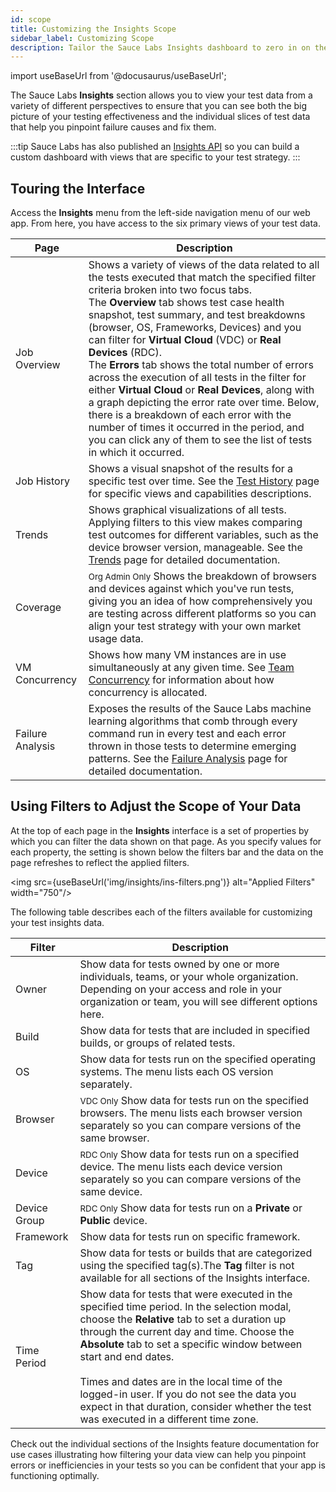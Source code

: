 ```yaml
---
id: scope
title: Customizing the Insights Scope
sidebar_label: Customizing Scope
description: Tailor the Sauce Labs Insights dashboard to zero in on the results that help you identify and solve your app imperfections.
---
```


import useBaseUrl from '@docusaurus/useBaseUrl';

The Sauce Labs **Insights** section allows you to view your test data from a variety of different perspectives to ensure that you can see both the big picture of your testing effectiveness and the individual slices of test data that help you pinpoint failure causes and fix them.

:::tip
Sauce Labs has also published an [Insights API](/dev/api/insights) so you can build a custom dashboard with views that are specific to your test strategy.
:::

## Touring the Interface

Access the **Insights** menu from the left-side navigation menu of our web app. From here, you have access to the six primary views of your test data.

| Page             | Description                                                                                                                                                                                                                                                                                                                                                                                                                                                                                                                                                                                                                                                                                                                                        |
| ---------------- |----------------------------------------------------------------------------------------------------------------------------------------------------------------------------------------------------------------------------------------------------------------------------------------------------------------------------------------------------------------------------------------------------------------------------------------------------------------------------------------------------------------------------------------------------------------------------------------------------------------------------------------------------------------------------------------------------------------------------------------------------|
| Job Overview     | Shows a variety of views of the data related to all the tests executed that match the specified filter criteria broken into two focus tabs. <br/>The **Overview** tab shows test case health snapshot, test summary, and test breakdowns (browser, OS, Frameworks, Devices) and you can filter for **Virtual Cloud** (VDC) or **Real Devices** (RDC). <br/>The **Errors** tab shows the total number of errors across the execution of all tests in the filter for either **Virtual Cloud** or **Real Devices**, along with a graph depicting the error rate over time. Below, there is a breakdown of each error with the number of times it occurred in the period, and you can click any of them to see the list of tests in which it occurred. |
| Job History      | Shows a visual snapshot of the results for a specific test over time. See the [Test History](/insights/history) page for specific views and capabilities descriptions.                                                                                                                                                                                                                                                                                                                                                                                                                                                                                                                                                                             |
| Trends           | Shows graphical visualizations of all tests. Applying filters to this view makes comparing test outcomes for different variables, such as the device browser version, manageable. See the [Trends](/insights/trends) page for detailed documentation.                                                                                                                                                                                                                                                                                                                                                                                                                                                                                              |
| Coverage         | <small><span className="sauceGreen">Org Admin Only</span></small> Shows the breakdown of browsers and devices against which you've run tests, giving you an idea of how comprehensively you are testing across different platforms so you can align your test strategy with your own market usage data.                                                                                                                                                                                                                                                                                                                                                                                                                                            |
| VM Concurrency   | Shows how many VM instances are in use simultaneously at any given time. See [Team Concurrency](/basics/acct-team-mgmt/concurrency/managing-concurrency) for information about how concurrency is allocated.                                                                                                                                                                                                                                                                                                                                                                                                                                                                                                                                       |
| Failure Analysis | Exposes the results of the Sauce Labs machine learning algorithms that comb through every command run in every test and each error thrown in those tests to determine emerging patterns. See the [Failure Analysis](/insights/failure-analysis) page for detailed documentation.                                                                                                                                                                                                                                                                                                                                                                                                                                                                   |

## Using Filters to Adjust the Scope of Your Data

At the top of each page in the **Insights** interface is a set of properties by which you can filter the data shown on that page. As you specify values for each property, the setting is shown below the filters bar and the data on the page refreshes to reflect the applied filters.

<img src={useBaseUrl('img/insights/ins-filters.png')} alt="Applied Filters" width="750"/>

The following table describes each of the filters available for customizing your test insights data.

| Filter       | Description                                                                                                                                                                                                                                                                                                                                                                                                                                                      |
| ------------ | ---------------------------------------------------------------------------------------------------------------------------------------------------------------------------------------------------------------------------------------------------------------------------------------------------------------------------------------------------------------------------------------------------------------------------------------------------------------- |
| Owner        | Show data for tests owned by one or more individuals, teams, or your whole organization. Depending on your access and role in your organization or team, you will see different options here.                                                                                                                                                                                                                                                                    |
| Build        | Show data for tests that are included in specified builds, or groups of related tests.                                                                                                                                                                                                                                                                                                                                                                           |
| OS           | Show data for tests run on the specified operating systems. The menu lists each OS version separately.                                                                                                                                                                                                                                                                                                                                                           |
| Browser      | <small><span className="sauceGreen">VDC Only</span></small> Show data for tests run on the specified browsers. The menu lists each browser version separately so you can compare versions of the same browser.                                                                                                                                                                                                                                                   |
| Device       | <small><span className="sauceGreen">RDC Only</span></small> Show data for tests run on a specified device. The menu lists each device version separately so you can compare versions of the same device.                                                                                                                                                                                                                                                         |
| Device Group | <small><span className="sauceGreen">RDC Only</span></small> Show data for tests run on a **Private** or **Public** device.                                                                                                                                                                                                                                                                                                                                       |
| Framework    | Show data for tests run on specific framework.                                                                                                                                                                                                                                                                                                                                                                                                                   |
| Tag          | Show data for tests or builds that are categorized using the specified tag(s).The **Tag** filter is not available for all sections of the Insights interface.                                                                                                                                                                                                                                                                                                    |
| Time Period  | Show data for tests that were executed in the specified time period. In the selection modal, choose the **Relative** tab to set a duration up through the current day and time. Choose the **Absolute** tab to set a specific window between start and end dates.<br/><br/>Times and dates are in the local time of the logged-in user. If you do not see the data you expect in that duration, consider whether the test was executed in a different time zone. |

Check out the individual sections of the Insights feature documentation for use cases illustrating how filtering your data view can help you pinpoint errors or inefficiencies in your tests so you can be confident that your app is functioning optimally.
